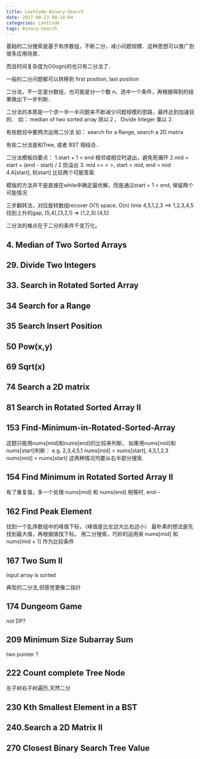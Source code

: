 ```yaml
---
title: LeetCode-Binary-Search 
date: 2017-08-23 00:14:04
categories: LeetCode
tags: Binary-Search
---
```

基础的二分搜索是基于有序数组，不断二分，减小问题规模．这种思想可以推广到很多应用场景．

而且时间复杂度为O(logn)的也只有二分法了．

一般的二分问题都可以转移到 first position, last position

二分法，不一定是分数组，也可能是分一个数 n，选中一个条件，再根据得到的结果做出下一步判断．

二分法的本质是一个求一半一半问题来不断减少问题规模的思路，最终达到加速目的．
如： median of two sorted array 除以２， Divide Integer 乘以 2.

有些题目中要两次运用二分法
如： search for a Range, search a 2D matrix

有些二分法是和Tree, 或者 BST 相结合．

二分法模板四要点：
1.start + 1 < end  相邻或相交时退出，避免死循环
2.mid = start + (end - start) / 2 防溢出
3. mid == < >, start = mid, end = mid
4.A[start], B[start] 比较两个可能答案

模版的方法并不是直接在while中确定最优解，而是通过start + 1 < end, 保留两个可能情况

三步翻转法，对应旋转数组recover
O(1) space, O(n) time
4,5,1,2,3  ==> 1,2,3,4,5
找到上升的gap, [5,4],[3,2,1] => [1,2,3] [4,5]

二分法的难点在于二分的条件千变万化。
<!-- more -->
## 4. Median of Two Sorted Arrays

## 29. Divide Two Integers

## 33. Search in Rotated Sorted Array

## 34 Search for a Range

## 35 Search Insert Position

## 50 Pow(x,y)

## 69 Sqrt(x)

## 74 Search a 2D matrix

## 81 Search in Rotated Sorted Array II







## 153 Find-Minimum-in-Rotated-Sorted-Array
这题只能用nums[mid]和nums[end]的比较来判断，
如果用nums[mid]和nums[start]判断：
e.g. 2,3,4,5,1 nums[mid] > nums[start], 4,5,1,2,3 nums[mid] < nums[start] 
这两种情况均要从右半部分搜索.

## 154 Find Minimum in Rotated Sorted Array II
有了重复值，多一个处理 nums[mid] 和 nums[end] 相等时, end--

## 162 Find Peak Element
找到一个乱序数组中的峰值下标，（峰值是比左边大比右边小）
最朴素的想法是先找到最大值，再根据值找下标。
用二分搜索，巧妙的运用来 nums[mid] 和 nums[mid + 1] 作为比较条件

## 167 Two Sum II
Input array is sorted

典型的二分法,但感觉更像二指针

## 174 Dungeom Game
not DP?

## 209 Minimum Size Subarray Sum
two pointer ?

## 222 Count complete Tree Node
左子树右子树遍历,天然二分

## 230 Kth Smallest Element in a BST

## 240.Search a 2D Matrix II
## 270 Closest Binary Search Tree Value  

